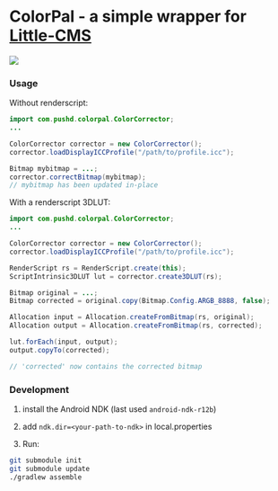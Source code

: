 # ColorPal - a simple wrapper for [Little-CMS](http://littlecms.com)

[![](https://jitpack.io/v/pushd/colorpal.svg)](https://jitpack.io/#pushd/colorpal)

### Usage

Without renderscript:

```java
import com.pushd.colorpal.ColorCorrector;
...

ColorCorrector corrector = new ColorCorrector();
corrector.loadDisplayICCProfile("/path/to/profile.icc");

Bitmap mybitmap = ...;
corrector.correctBitmap(mybitmap);
// mybitmap has been updated in-place
```

With a renderscript 3DLUT:

```java
import com.pushd.colorpal.ColorCorrector;
...

ColorCorrector corrector = new ColorCorrector();
corrector.loadDisplayICCProfile("/path/to/profile.icc");

RenderScript rs = RenderScript.create(this);
ScriptIntrinsic3DLUT lut = corrector.create3DLUT(rs);

Bitmap original = ...;
Bitmap corrected = original.copy(Bitmap.Config.ARGB_8888, false);

Allocation input = Allocation.createFromBitmap(rs, original);
Allocation output = Allocation.createFromBitmap(rs, corrected);

lut.forEach(input, output);
output.copyTo(corrected);

// 'corrected' now contains the corrected bitmap
```

### Development

1. install the Android NDK (last used `android-ndk-r12b`)

2. add `ndk.dir=<your-path-to-ndk>` in local.properties

3. Run:

```bash
git submodule init
git submodule update
./gradlew assemble
```
